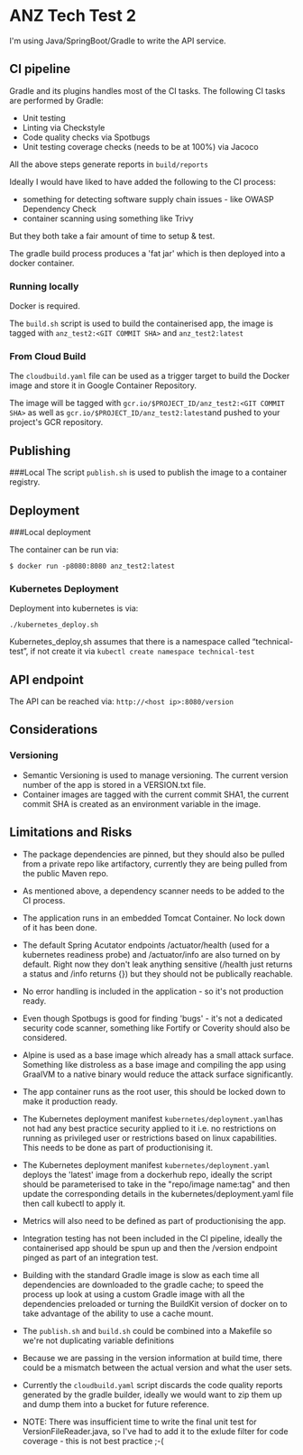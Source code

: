 # ANZ Tech Test 2

I'm using Java/SpringBoot/Gradle to write the API service.

## CI pipeline

Gradle and its plugins handles most of the CI tasks. 
The following CI tasks are performed by Gradle:

- Unit testing
- Linting via Checkstyle
- Code quality checks via Spotbugs
- Unit testing coverage checks (needs to be at 100%) via Jacoco

All the above steps generate reports in ```build/reports```

Ideally I would have liked to have added the following to the CI process:
- something for detecting software supply chain issues - like OWASP Dependency Check 
- container scanning using something like Trivy

But they both take a fair amount of time to setup & test.
 
The gradle build process produces a 'fat jar' which is then deployed into a docker container.

### Running locally

Docker is required.

The ```build.sh``` script is used to build the containerised app, the image is tagged with ```anz_test2:<GIT COMMIT SHA>``` and ```anz_test2:latest```

### From Cloud Build

The ```cloudbuild.yaml``` file can be used as a trigger target to build the Docker image and store it in Google Container Repository.

The image will be tagged with ```gcr.io/$PROJECT_ID/anz_test2:<GIT COMMIT SHA>``` as well as ```gcr.io/$PROJECT_ID/anz_test2:latest```and pushed to your project's GCR repository.

## Publishing

###Local
The script ```publish.sh``` is used to publish the image to a container registry.  

## Deployment

###Local deployment

The container can be run via:

```
$ docker run -p8080:8080 anz_test2:latest 
```

### Kubernetes Deployment
Deployment into kubernetes is via: 
```
./kubernetes_deploy.sh
```
Kubernetes_deploy,sh assumes that there is a namespace called “technical-test”, if not create it via ```kubectl create namespace technical-test```

## API endpoint

The API can be reached via: ```http://<host ip>:8080/version```

## Considerations

### Versioning 

- Semantic Versioning is used to manage versioning. The current version number of the app is stored in a VERSION.txt file.
- Container images are tagged with the current commit SHA1, the current commit SHA is created as an environment variable in the image.

## Limitations and Risks

- The package dependencies are pinned, but they should also be pulled from a private repo like artifactory, currently they are being pulled from the public Maven repo.
- As mentioned above, a dependency scanner needs to be added to the CI process.
- The application runs in an embedded Tomcat Container. No lock down of it has been done.
- The default Spring Acutator endpoints /actuator/health (used for a kubernetes readiness probe) and /actuator/info are also turned on by default. Right now they don't leak anything sensitive (/health just returns a status and /info returns {}) but they should not be publically reachable.
- No error handling is included in the application - so it's not production ready.
- Even though Spotbugs is good for finding 'bugs' - it's not a dedicated security code scanner, something like Fortify or Coverity should also be considered.
- Alpine is used as a base image which already has a small attack surface. Something like distroless as a base image and compiling the app using GraalVM to a native binary would reduce the attack surface significantly.  
- The app container runs as the root user, this should be locked down to make it production ready.
- The Kubernetes deployment manifest ```kubernetes/deployment.yaml```has not had any best practice security applied to it i.e. no restrictions on running as privileged user or restrictions based on linux capabilities. This needs to be done as part of productionising it.

- The Kubernetes deployment manifest ```kubernetes/deployment.yaml``` deploys the 'latest' image from a dockerhub repo, ideally the script should be parameterised to take in the "repo/image name:tag" and then update the corresponding details in the kubernetes/deployment.yaml file then call kubectl to apply it.
- Metrics will also need to be defined as part of productionising the app. 
- Integration testing has not been included in the CI pipeline, ideally the containerised app should be spun up and then the /version endpoint pinged as part of an integration test.
- Building with the standard Gradle image is slow as each time all dependencies are downloaded to the gradle cache; to speed the process up look at using a custom Gradle image with all the dependencies preloaded or turning the BuildKit version of docker on to take advantage of the ability to use a cache mount. 
- The ```publish.sh``` and ```build.sh``` could be combined into a Makefile so we're not duplicating variable definitions
- Because we are passing in the version information at build time, there could be a mismatch between the actual version and what the user sets. 
- Currently the ```cloudbuild.yaml``` script discards the code quality reports generated by the gradle builder, ideally we would want to zip them up and dump them into a bucket for future reference.
- NOTE: There was insufficient time to write the final unit test for VersionFileReader.java, so I've had to add it to the exlude filter for code coverage - this is not best practice ;-(
